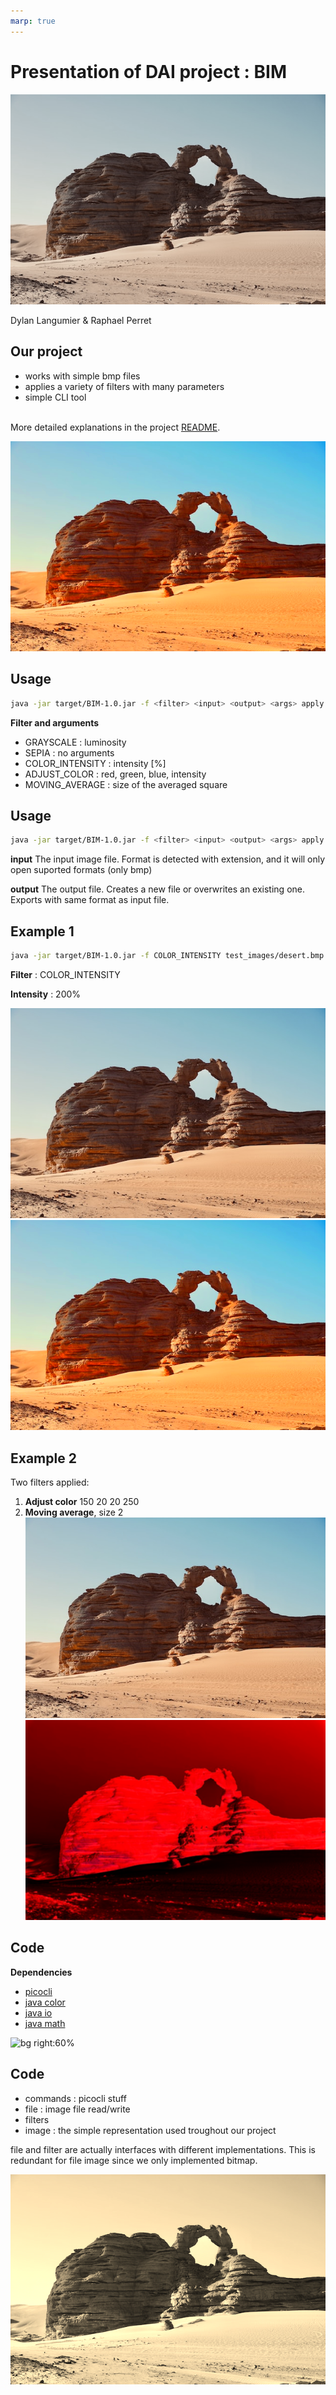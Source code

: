 ```yaml
---
marp: true
---
```

<!--
theme: gaia
size: 16:9
paginate: true
author: 'Dylan Langumier and Raphael Perret' 
title: 'BIM'
description: 'Basic Image Manipulation'
url: https://github.com/Dylan-Langumier/DAI-practical-work-1/presentation.md
footer: '**HEIG-VD** - DAI Course 2024-2025'
style: |
    :root {
        --color-background: #fff;
        --color-foreground: #333;
        --color-highlight: #f96;
        --color-dimmed: #888;
        --color-headings: #7d8ca3;
    }
    blockquote {
        font-style: italic;
    }
    table {
        width: 100%;
    }
    th:first-child {
        width: 15%;
    }
    h1, h2, h3, h4, h5, h6 {
        color: var(--color-headings);
    }
    h2, h3, h4, h5, h6 {
        font-size: 1.5rem;
    }
    h1 a:link, h2 a:link, h3 a:link, h4 a:link, h5 a:link, h6 a:link {
        text-decoration: none;
    }
    section:not([class=lead]) > p, blockquote {
        text-align: justify;
    }
headingDivider: 4
-->

[base]:test_images/desert.bmp
[grey]:test_images/grey_desert.bmp
[colorful]:test_images/desert_200_color.bmp
[red]:test_images/desert_red.bmp
[sepia]:test_images/sepia_desert.bmp
[yellow]:test_images/yellow_vineyard.bmp

[README]:https://github.com/Dylan-Langumier/DAI-practical-work-1/blob/master/README.md

# Presentation of DAI project : BIM
<!--
_class: lead
_paginate: false
-->

![bg opacity:10%][grey]

Dylan Langumier & Raphael Perret

## Our project

- works with simple bmp files
- applies a variety of filters with many parameters
- simple CLI tool

\
More detailed explanations in the project [README].

![bg right:40%][colorful]

## Usage

```bash
java -jar target/BIM-1.0.jar -f <filter> <input> <output> <args> apply
```

**Filter and arguments**
- GRAYSCALE : luminosity
- SEPIA : no arguments
- COLOR_INTENSITY : intensity [%]
- ADJUST_COLOR : red, green, blue, intensity
- MOVING_AVERAGE : size of the averaged square

## Usage

```bash
java -jar target/BIM-1.0.jar -f <filter> <input> <output> <args> apply
```

**input**
The input image file. Format is detected with extension, and it will only open suported formats (only bmp)

**output**
The output file. Creates a new file or overwrites an existing one. Exports with same format as input file.

## Example 1
```bash
java -jar target/BIM-1.0.jar -f COLOR_INTENSITY test_images/desert.bmp test_images/desert_200_color.bmp 200 apply 
```

**Filter** : COLOR_INTENSITY  

**Intensity** : 200%  

![bg vertical][base]
![bg right:60%][colorful]

## Example 2
Two filters applied:
1. **Adjust color** 150 20 20 250  
2. **Moving average**, size 2  
![bg vertical][base]
![bg right:60%][red]

## Code
**Dependencies**
- [picocli](https://picocli.info/)
- [java color](https://docs.oracle.com/javase/8/docs/api/java/awt/Color.html)
- [java io](https://docs.oracle.com/javase/8/docs/api/java/io/package-summary.html)
- [java math](https://docs.oracle.com/javase/8/docs/api/java/lang/Math.html)

![bg right:60%][yellow]

## Code
- commands : picocli stuff
- file : image file read/write
- filters
- image : the simple representation used troughout our project

file and filter are actually interfaces with different implementations. This is redundant for file image since we only implemented bitmap.

![bg right:40%][sepia]